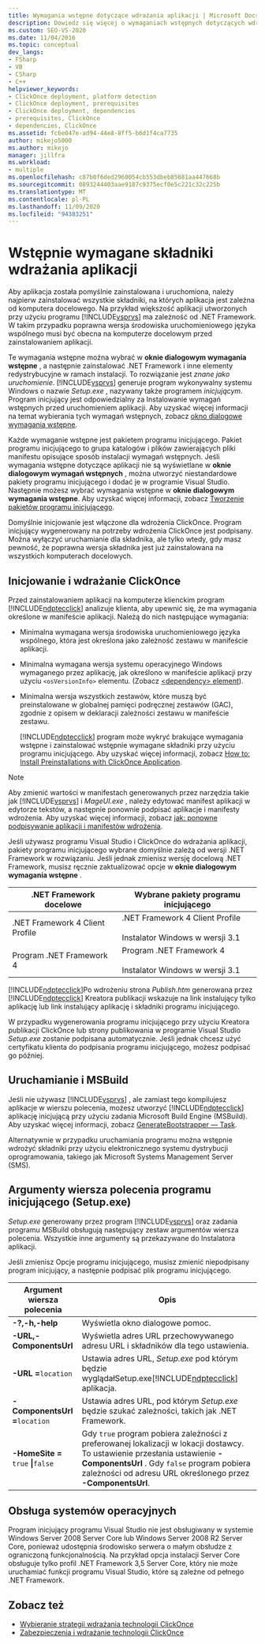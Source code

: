```yaml
---
title: Wymagania wstępne dotyczące wdrażania aplikacji | Microsoft Docs
description: Dowiedz się więcej o wymaganiach wstępnych dotyczących wdrażania aplikacji, w tym za pomocą okna dialogowego wymagania wstępne i pakietów programu inicjującego.
ms.custom: SEO-VS-2020
ms.date: 11/04/2016
ms.topic: conceptual
dev_langs:
- FSharp
- VB
- CSharp
- C++
helpviewer_keywords:
- ClickOnce deployment, platform detection
- ClickOnce deployment, prerequisites
- ClickOnce deployment, dependencies
- prerequisites, ClickOnce
- dependencies, ClickOnce
ms.assetid: fc6e047e-ad94-44e8-8ff5-b6d1f4ca7735
author: mikejo5000
ms.author: mikejo
manager: jillfra
ms.workload:
- multiple
ms.openlocfilehash: c87b0f6ded2960054cb553dbeb85681aa447668b
ms.sourcegitcommit: 0893244403aae9187c9375ecf0e5c221c32c225b
ms.translationtype: MT
ms.contentlocale: pl-PL
ms.lasthandoff: 11/09/2020
ms.locfileid: "94383251"
---
```

# <a name="application-deployment-prerequisites"></a>Wstępnie wymagane składniki wdrażania aplikacji

Aby aplikacja została pomyślnie zainstalowana i uruchomiona, należy najpierw zainstalować wszystkie składniki, na których aplikacja jest zależna od komputera docelowego. Na przykład większość aplikacji utworzonych przy użyciu programu [!INCLUDE[vsprvs](../code-quality/includes/vsprvs_md.md)] ma zależność od .NET Framework. W takim przypadku poprawna wersja środowiska uruchomieniowego języka wspólnego musi być obecna na komputerze docelowym przed zainstalowaniem aplikacji.

 Te wymagania wstępne można wybrać w **oknie dialogowym wymagania wstępne** , a następnie zainstalować .NET Framework i inne elementy redystrybucyjne w ramach instalacji. To rozwiązanie jest *znane jako uruchomienie*. [!INCLUDE[vsprvs](../code-quality/includes/vsprvs_md.md)] generuje program wykonywalny systemu Windows o nazwie *Setup.exe* , nazywany także programem *inicjującym*. Program inicjujący jest odpowiedzialny za Instalowanie wymagań wstępnych przed uruchomieniem aplikacji. Aby uzyskać więcej informacji na temat wybierania tych wymagań wstępnych, zobacz [okno dialogowe wymagania wstępne](../ide/reference/prerequisites-dialog-box.md).

 Każde wymaganie wstępne jest pakietem programu inicjującego. Pakiet programu inicjującego to grupa katalogów i plików zawierających pliki manifestu opisujące sposób instalacji wymagań wstępnych. Jeśli wymagania wstępne dotyczące aplikacji nie są wyświetlane w **oknie dialogowym wymagań wstępnych** , można utworzyć niestandardowe pakiety programu inicjującego i dodać je w programie Visual Studio. Następnie możesz wybrać wymagania wstępne w **oknie dialogowym wymagania wstępne**. Aby uzyskać więcej informacji, zobacz [Tworzenie pakietów programu inicjującego](../deployment/creating-bootstrapper-packages.md).

 Domyślnie inicjowanie jest włączone dla wdrożenia ClickOnce. Program inicjujący wygenerowany na potrzeby wdrożenia ClickOnce jest podpisany. Można wyłączyć uruchamianie dla składnika, ale tylko wtedy, gdy masz pewność, że poprawna wersja składnika jest już zainstalowana na wszystkich komputerach docelowych.

## <a name="bootstrapping-and-clickonce-deployment"></a>Inicjowanie i wdrażanie ClickOnce
 Przed zainstalowaniem aplikacji na komputerze klienckim program [!INCLUDE[ndptecclick](../deployment/includes/ndptecclick_md.md)] analizuje klienta, aby upewnić się, że ma wymagania określone w manifeście aplikacji. Należą do nich następujące wymagania:

- Minimalna wymagana wersja środowiska uruchomieniowego języka wspólnego, która jest określona jako zależność zestawu w manifeście aplikacji.

- Minimalna wymagana wersja systemu operacyjnego Windows wymaganego przez aplikację, jak określono w manifeście aplikacji przy użyciu `<osVersionInfo>` elementu. (Zobacz [ \<dependency> element](../deployment/dependency-element-clickonce-application.md)).

- Minimalna wersja wszystkich zestawów, które muszą być preinstalowane w globalnej pamięci podręcznej zestawów (GAC), zgodnie z opisem w deklaracji zależności zestawu w manifeście zestawu.

  [!INCLUDE[ndptecclick](../deployment/includes/ndptecclick_md.md)] program może wykryć brakujące wymagania wstępne i zainstalować wstępnie wymagane składniki przy użyciu programu inicjującego. Aby uzyskać więcej informacji, zobacz [How to: Install Preinstallations with ClickOnce Application](../deployment/how-to-install-prerequisites-with-a-clickonce-application.md).

> [!NOTE]
> Aby zmienić wartości w manifestach generowanych przez narzędzia takie jak [!INCLUDE[vsprvs](../code-quality/includes/vsprvs_md.md)] i *MageUI.exe* , należy edytować manifest aplikacji w edytorze tekstów, a następnie ponownie podpisać aplikacje i manifesty wdrożenia. Aby uzyskać więcej informacji, zobacz [jak: ponowne podpisywanie aplikacji i manifestów wdrożenia](../deployment/how-to-re-sign-application-and-deployment-manifests.md).

 Jeśli używasz programu Visual Studio i ClickOnce do wdrażania aplikacji, pakiety programu inicjującego wybrane domyślnie zależą od wersji .NET Framework w rozwiązaniu. Jeśli jednak zmienisz wersję docelową .NET Framework, musisz ręcznie zaktualizować opcje w **oknie dialogowym wymagania wstępne** .

|.NET Framework docelowe|Wybrane pakiety programu inicjującego|
|---------------------------|------------------------------------|
|.NET Framework 4 Client Profile|.NET Framework 4 Client Profile<br /><br /> Instalator Windows w wersji 3.1|
|Program .NET Framework 4|Program .NET Framework 4<br /><br /> Instalator Windows w wersji 3.1|

 [!INCLUDE[ndptecclick](../deployment/includes/ndptecclick_md.md)]Po wdrożeniu strona *Publish.htm* generowana przez [!INCLUDE[ndptecclick](../deployment/includes/ndptecclick_md.md)] Kreatora publikacji wskazuje na link instalujący tylko aplikację lub link instalujący aplikację i składniki programu inicjującego.

 W przypadku wygenerowania programu inicjującego przy użyciu Kreatora publikacji ClickOnce lub strony publikowania w programie Visual Studio *Setup.exe* zostanie podpisana automatycznie. Jeśli jednak chcesz użyć certyfikatu klienta do podpisania programu inicjującego, możesz podpisać go później.

## <a name="bootstrapping-and-msbuild"></a>Uruchamianie i MSBuild
 Jeśli nie używasz [!INCLUDE[vsprvs](../code-quality/includes/vsprvs_md.md)] , ale zamiast tego kompilujesz aplikacje w wierszu polecenia, możesz utworzyć [!INCLUDE[ndptecclick](../deployment/includes/ndptecclick_md.md)] aplikację inicjującą przy użyciu zadania Microsoft Build Engine (MSBuild). Aby uzyskać więcej informacji, zobacz [GenerateBootstrapper — Task](../msbuild/generatebootstrapper-task.md).

 Alternatywnie w przypadku uruchamiania programu można wstępnie wdrożyć składniki przy użyciu elektronicznego systemu dystrybucji oprogramowania, takiego jak Microsoft Systems Management Server (SMS).

## <a name="bootstrapper-setupexe-command-line-arguments"></a>Argumenty wiersza polecenia programu inicjującego (Setup.exe)
 *Setup.exe* generowany przez program [!INCLUDE[vsprvs](../code-quality/includes/vsprvs_md.md)] oraz zadania programu MSBuild obsługują następujący zestaw argumentów wiersza polecenia. Wszystkie inne argumenty są przekazywane do Instalatora aplikacji.

 Jeśli zmienisz Opcje programu inicjującego, musisz zmienić niepodpisany program inicjujący, a następnie podpisać plik programu inicjującego.

| Argument wiersza polecenia | Opis |
| - | - |
| **-?,-h,-help** | Wyświetla okno dialogowe pomoc. |
| **-URL,-ComponentsUrl** | Wyświetla adres URL przechowywanego adresu URL i składników dla tego ustawienia. |
| **-URL =**`location` | Ustawia adres URL, *Setup.exe* pod którym będzie wyglądałSetup.exe[!INCLUDE[ndptecclick](../deployment/includes/ndptecclick_md.md)] aplikacja. |
| **-ComponentsUrl =**`location` | Ustawia adres URL, pod którym *Setup.exe* będzie szukać zależności, takich jak .NET Framework. |
| **-HomeSite =** `true` **&#124;**`false` | Gdy `true` program pobiera zależności z preferowanej lokalizacji w lokacji dostawcy. To ustawienie przesłania ustawienie **-ComponentsUrl** . Gdy `false` program pobiera zależności od adresu URL określonego przez **-ComponentsUrl**. |

## <a name="operating-system-support"></a>Obsługa systemów operacyjnych
 Program inicjujący programu Visual Studio nie jest obsługiwany w systemie Windows Server 2008 Server Core lub Windows Server 2008 R2 Server Core, ponieważ udostępnia środowisko serwera o małym obsłudze z ograniczoną funkcjonalnością. Na przykład opcja instalacji Server Core obsługuje tylko profil .NET Framework 3,5 Server Core, który nie może uruchamiać funkcji programu Visual Studio, które są zależne od pełnego .NET Framework.

## <a name="see-also"></a>Zobacz też
- [Wybieranie strategii wdrażania technologii ClickOnce](../deployment/choosing-a-clickonce-deployment-strategy.md)
- [Zabezpieczenia i wdrażanie technologii ClickOnce](../deployment/clickonce-security-and-deployment.md)